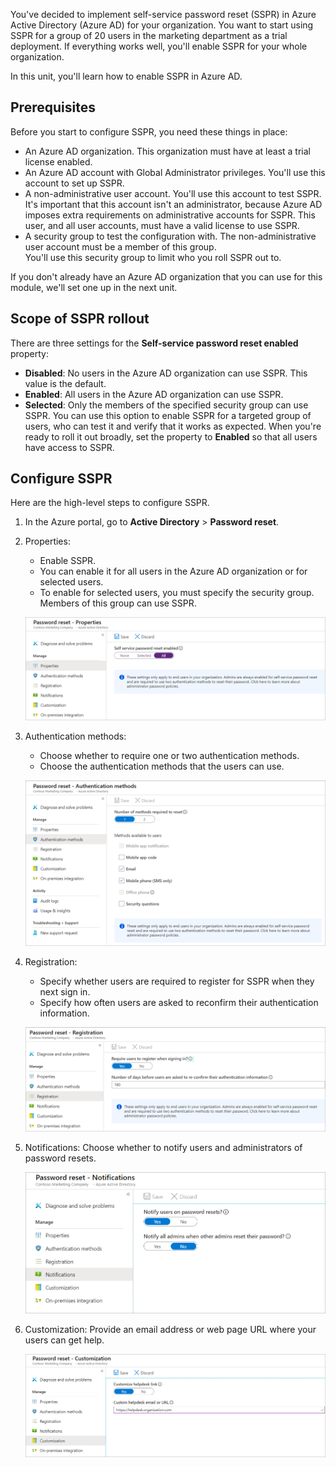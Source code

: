 You've decided to implement self-service password reset (SSPR) in Azure Active Directory (Azure AD) for your organization. You want to start using SSPR for a group of 20 users in the marketing department as a trial deployment. If everything works well, you'll enable SSPR for your whole organization.

In this unit, you'll learn how to enable SSPR in Azure AD.

## Prerequisites

Before you start to configure SSPR, you need these things in place:

- An Azure AD organization. This organization must have at least a trial license enabled.
- An Azure AD account with Global Administrator privileges. You'll use this account to set up SSPR.
- A non-administrative user account. You'll use this account to test SSPR. It's important that this account isn't an administrator, because Azure AD imposes extra requirements on administrative accounts for SSPR. This user, and all user accounts, must have a valid license to use SSPR.
- A security group to test the configuration with. The non-administrative user account must be a member of this group. You'll use this security group to limit who you roll SSPR out to.

If you don't already have an Azure AD organization that you can use for this module, we'll set one up in the next unit.

## Scope of SSPR rollout

There are three settings for the **Self-service password reset enabled** property:

- **Disabled**: No users in the Azure AD organization can use SSPR. This value is the default.
- **Enabled**: All users in the Azure AD organization can use SSPR.
- **Selected**: Only the members of the specified security group can use SSPR. You can use this option to 
enable SSPR for a targeted group of users, who can test it and verify that it works as expected. When you're ready to roll it out broadly, set the property to **Enabled** so that all users have access to SSPR.

## Configure SSPR

Here are the high-level steps to configure SSPR. 

1. In the Azure portal, go to **Active Directory** > **Password reset**.
1. Properties:
   - Enable SSPR.
   - You can enable it for all users in the Azure AD organization or for selected users.
   - To enable for selected users, you must specify the security group. Members of this group can use SSPR.

    ![Screenshot of the Password Reset configuration panel. Properties option is selected allowing user to enable self service password resets.](../media/3-enable-sspr.png)

1. Authentication methods:
   - Choose whether to require one or two authentication methods.
   - Choose the authentication methods that the users can use.

    ![Screenshot of the Password Reset panel's Authentication methods option selected displaying panel with authentication options.](../media/3-auth-methods.png)

1. Registration:
   - Specify whether users are required to register for SSPR when they next sign in.
   - Specify how often users are asked to reconfirm their authentication information.

    ![Screenshot of the Password Reset panel's Registration option selected displaying panel with registration options.](../media/3-registration-options.png)

1. Notifications: Choose whether to notify users and administrators of password resets.

    ![Screenshot of the Password Reset panel's Notification option selected displaying panel with notification options.](../media/3-notification-settings.png)

1. Customization: Provide an email address or web page URL where your users can get help.

    ![Screenshot of the Password Reset panel's Customization option selected displaying panel with helpdesk options.](../media/3-customization-settings.png)